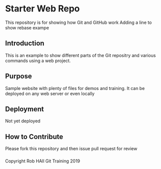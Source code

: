# Starter Web Repo

This repository is for showing how Git and GitHub work
Adding a line to show rebase exampe

## Introduction

This is an example to show different parts of the Git repositry and various commands using a web project.

## Purpose

Sample website with plenty of files for demos and training. 
It can be deployed on any web server or even locally

## Deployment

Not yet deployed

## How to Contribute

Please fork this repository and then issue pull request for review

###

Copyright Rob HAll Git Training 2019